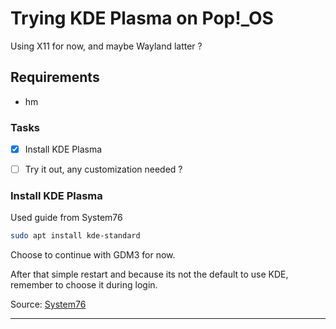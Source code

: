 # Trying KDE Plasma on Pop!_OS
Using X11 for now, and maybe Wayland latter ?

## Requirements
* hm

### Tasks
- [X] Install KDE Plasma
- [ ] Try it out, any customization needed ?



### Install KDE Plasma
Used guide from System76

```bash
sudo apt install kde-standard
```

Choose to continue with GDM3 for now.

After that simple restart and because its not the default to use KDE, remember to choose it during login.

Source: [System76](https://support.system76.com/articles/desktop-environment/#kde-plasma)

---